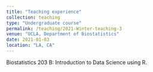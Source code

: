 ```yaml
---
title: "Teaching experience"
collection: teaching
type: "Undergraduate course"
permalink: /teaching/2021-Winter-teaching-3
venue: "UCLA, Department of Biostatistics"
date: 2021-01-03
location: "LA, CA"
---
```


Biostatistics 203 B: Introduction to Data Science using R.
